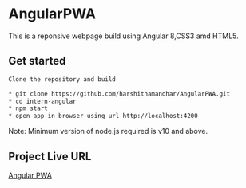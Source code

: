 # AngularPWA

This is a reponsive webpage build using Angular 8,CSS3 amd HTML5.

## Get started
```bash
Clone the repository and build

* git clone https://github.com/harshithamanohar/AngularPWA.git
* cd intern-angular
* npm start
* open app in browser using url http://localhost:4200
```

Note: Minimum version of node.js required is v10 and above.

## Project Live URL
[Angular PWA](https://angular-pwd.herokuapp.com/)




   




     









